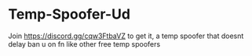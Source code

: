 # Temp-Spoofer-Ud
Join https://discord.gg/cqw3FtbaVZ to get it, a temp spoofer that doesnt delay ban u on fn like other free temp spoofers
